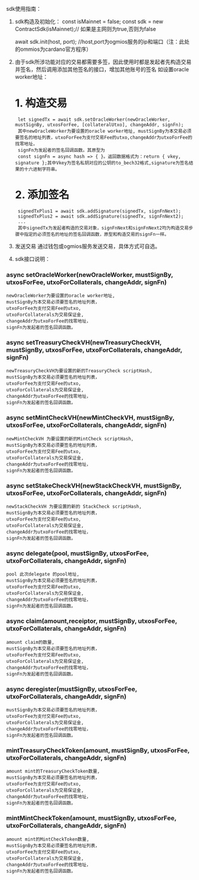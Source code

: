 sdk使用指南：
1. sdk构造及初始化：
    const isMainnet = false; 
     const sdk = new ContractSdk(isMainnet);// 如果是主网则为true,否则为false

    await sdk.init(host, port); //host,port为ogmios服务的ip和端口（注：此处的ommios为cardano官方程序）
2. 由于sdk所涉功能对应的交易都需要多签，因此使用时都是发起者先构造交易并签名，然后调用添加其他签名的接口，增加其他账号的签名
    如设置oracle worker地址：
    # 1. 构造交易
        let signedTx = await sdk.setOracleWorker(newOracleWorker, mustSignBy, utxosForFee, [collateralUtxo], changeAddr, signFn);
        其中newOracleWorker为要设置的oracle worker地址, mustSignBy为本交易必须要签名的地址列表，utxoForFee为支付交易Fee的utxo,changeAddr为utxoForFee的找零地址，
        signFn为发起者的签名回调函数。其原型为
        const signFn = async hash => { }。返回数据格式为：return { vkey, signature };其中Vkey为签名私钥对应的公钥的to_bech32格式,signature为签名结果的十六进制字符串。
    # 2. 添加签名
        signedTxPlus1 = await sdk.addSignature(signedTx, signFnNext);
        signedTxPlus2 = await sdk.addSignature(signedTx, signFnNext2);
        ...
        其中signedTx为发起者构造的交易对象，signFnNext和signFnNext2均为构造交易步骤中指定的必须签名的地址的签名回调函数，原型和构造交易的signFn一样。
3. 发送交易
    通过钱包或ogmios服务发送交易，具体方式可自选。

4. sdk接口说明：
### async setOracleWorker(newOracleWorker, mustSignBy, utxosForFee, utxoForCollaterals, changeAddr, signFn) 
    newOracleWorker为要设置的oracle worker地址,
    mustSignBy为本交易必须要签名的地址列表，
    utxoForFee为支付交易Fee的utxo,
    utxoForCollaterals为交易保证金,
    changeAddr为utxoForFee的找零地址，
    signFn为发起者的签名回调函数。

### async setTreasuryCheckVH(newTreasuryCheckVH, mustSignBy, utxosForFee, utxoForCollaterals, changeAddr, signFn)
    newTreasuryCheckVH为要设置的新的TreasuryCheck scriptHash,
    mustSignBy为本交易必须要签名的地址列表，
    utxoForFee为支付交易Fee的utxo,
    utxoForCollaterals为交易保证金,
    changeAddr为utxoForFee的找零地址，
    signFn为发起者的签名回调函数。

### async setMintCheckVH(newMintCheckVH, mustSignBy, utxosForFee, utxoForCollaterals, changeAddr, signFn)
    newMintCheckVH 为要设置的新的MintCheck scriptHash,
    mustSignBy为本交易必须要签名的地址列表，
    utxoForFee为支付交易Fee的utxo,
    utxoForCollaterals为交易保证金,
    changeAddr为utxoForFee的找零地址，
    signFn为发起者的签名回调函数。

### async setStakeCheckVH(newStackCheckVH, mustSignBy, utxosForFee, utxoForCollaterals, changeAddr, signFn)
    newStackCheckVH 为要设置的新的 StackCheck scriptHash,
    mustSignBy为本交易必须要签名的地址列表，
    utxoForFee为支付交易Fee的utxo,
    utxoForCollaterals为交易保证金,
    changeAddr为utxoForFee的找零地址，
    signFn为发起者的签名回调函数。

### async delegate(pool, mustSignBy, utxosForFee, utxoForCollaterals, changeAddr, signFn)
    pool 此次delegate 的pool地址,
    mustSignBy为本交易必须要签名的地址列表，
    utxoForFee为支付交易Fee的utxo,
    utxoForCollaterals为交易保证金,
    changeAddr为utxoForFee的找零地址，
    signFn为发起者的签名回调函数。

### async claim(amount,receiptor, mustSignBy, utxosForFee, utxoForCollaterals, changeAddr, signFn)
    amount claim的数量,
    mustSignBy为本交易必须要签名的地址列表，
    utxoForFee为支付交易Fee的utxo,
    utxoForCollaterals为交易保证金,
    changeAddr为utxoForFee的找零地址，
    signFn为发起者的签名回调函数。

### async deregister(mustSignBy, utxosForFee, utxoForCollaterals, changeAddr, signFn)
    mustSignBy为本交易必须要签名的地址列表，
    utxoForFee为支付交易Fee的utxo,
    utxoForCollaterals为交易保证金,
    changeAddr为utxoForFee的找零地址，
    signFn为发起者的签名回调函数。
### mintTreasuryCheckToken(amount, mustSignBy, utxosForFee, utxoForCollaterals, changeAddr, signFn)
    amount mint的TreasuryCheckToken数量,
    mustSignBy为本交易必须要签名的地址列表，
    utxoForFee为支付交易Fee的utxo,
    utxoForCollaterals为交易保证金,
    changeAddr为utxoForFee的找零地址，
    signFn为发起者的签名回调函数。

### mintMintCheckToken(amount, mustSignBy, utxosForFee, utxoForCollaterals, changeAddr, signFn)
    amount mint的MintCheckToken数量,
    mustSignBy为本交易必须要签名的地址列表，
    utxoForFee为支付交易Fee的utxo,
    utxoForCollaterals为交易保证金,
    changeAddr为utxoForFee的找零地址，
    signFn为发起者的签名回调函数。